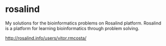 # rosalind
My solutions for the bioinformatics problems on Rosalind platform.
Rosalind is a platform for learning bioinformatics through problem solving.

http://rosalind.info/users/vitor.rmcosta/
